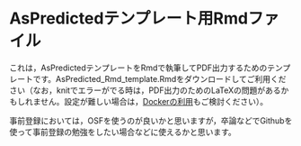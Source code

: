 # AsPredictedテンプレート用Rmdファイル

これは，AsPredictedテンプレートをRmdで執筆してPDF出力するためのテンプレートです。AsPredicted_Rmd_template.Rmdをダウンロードしてご利用ください（なお，knitでエラーがでる時は，PDF出力のためのLaTeXの問題があるかもしれません。設定が難しい場合は，[Dockerの利用](https://ykunisato.github.io/jpa2020-tws-002/02.html)もご検討ください）。

事前登録においては，OSFを使うのが良いかと思いますが，卒論などでGithubを使って事前登録の勉強をしたい場合などに使えるかと思います。